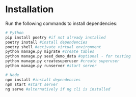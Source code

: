 # Installation

Run the following commands to install dependencies:

```bash
# Python
pip install poetry #if not already installed
poetry install #install dependencies
poetry shell #activate virtual environment
python manage.py migrate #create tables
python manage.py seed_demo_data #optional - for testing
python manage.py createsuperuser #create superuser
python manage.py runserver #start server

# Node
npm install #install dependencies
npm start #start server
ng serve #alternatively if ng cli is installed
```